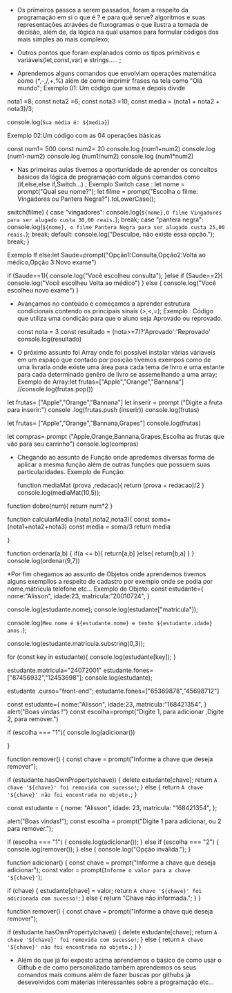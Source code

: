 * Os primeiros passos  a serem passados, foram a respeito da programação em si o que é ?  e para quê serve? algoritmos e suas representações atravées de fluxogramas o que ilustra a tomada de decisão, além de, da lógica na qual usamos para formular códigos dos mais simples ao mais complexo;
  
* Outros pontos que foram explanados como os  tipos primitivos e  variáveis(let,const,var) e strings..... ;

* Aprendemos alguns comandos que envolviam operações matemática como (*,-,/,+,%) além de como imprimir frases na tela como "Olá mundo";
 Exemplo 01: Um código que soma e depois divide

nota1 =8;
const nota2 =6;
const nota3 =10;
const media = (nota1 + nota2 + nota3)/3;

console.log(`Sua média é: ${media}`)

 Exemplo 02:Um código com as 04 operações básicas

  const num1= 500
 const num2= 20 
 console.log (num1+num2)
 console.log (num1-num2)
 console.log (num1/num2)
 console.log (num1*num2)

* Nas primeiras aulas tivemos a oportunidade de aprender os conceitos básicos da lógica de programação com alguns comandos como (if,else,else if,Switch...) ;
  Exemplo Switch case :
  let nome = prompt("Qual seu nome?");
let filme = prompt("Escolha o filme: Vingadores ou Pantera Negra?").toLowerCase();

switch(filme) {
  case "vingadores":
    console.log(`${nome},O filme Vingadores para ser alugado custa 30,00 reais.`);
    break;
  case "pantera negra":
    console.log(`${nome}, o filme Pantera Negra para ser alugado custa 25,00 reais.`);
    break;
  default:
    console.log("Desculpe, não existe essa opção.");
    break;
}

Exemplo If else:let Saude=prompt("Opção1:Consulta,Opção2:Volta ao médico,Opção 3:Novo exame")


if (Saude==1){
  console.log("Você escolheu consulta");
}else if (Saude==2){
  console.log("Você escolheu Volta ao médico")
} else {
  console.log("Você escolheu novo exame")
}

* Avançamos no conteúdo e começamos a aprender estrutura condicionais contendo os principais sinais (>,<,=);
  Exemplo : Código que utiliza uma condição para que o aluno seja Aprovado ou reprovado.

   const nota = 3
const resultado = (nota>=7)?'Aprovado':'Reprovado'
console.log(resultado)

* O próximo assunto foi Array onde foi possível instalar várias váriaveis em um espaço que contado por posição  tivemos exempos como de uma livraria onde existe uma área para cada tema de livro e uma estante para cada determinado genêro de livro se assemelhando a uma array;
Exemplo de Array:let frutas=["Apple","Orange","Bannana"]
//console.log(frutas.pop())

 let frutas= ["Apple","Orange","Bannana"]
 let inserir = prompt ("Digite a fruta para inserir:")
 console .log(frutas.push (inserir))
console.log(frutas)
 
let frutas= ["Apple","Orange","Bannana,Grapes"]
console.log(frutas)

let compras= prompt ("Apple,Orange,Bannana,Grapes,Escolha as frutas que vão para seu carrinho")
console.log(compras)

* Chegando ao assunto de Função onde apredemos diversas forma de aplicar a mesma função além de outras funções que possuem suas particularidades.
  Exemplo de Função:

  function mediaMat (prova ,redacao){
  return (prova + redacao)/2
}
console.log(mediaMat(10,5));

function dobro(num){
  return num*2
}

function calcularMedia (nota1,nota2,nota3){
  const soma= (nota1+nota2+nota3)
  const media = soma/3
  return media

}

function ordenar(a,b)
{
  if(a <= b){
    return[a,b]
  }else{
    return[b,a]
  }
}
console.log(ordenar(9,7))

*Por fim chegamos ao assunto de Objetos onde aprendemos tivemos alguns exempllos a respeito de cadastro por exemplo onde se podia por nome,mátricula telefone etc...
Exemplo de Objeto:
const estudante={
  nome:"Alisson",
  idade:23,
  matricula:"20010724",
}

console.log(estudante.nome);
 console.log(estudante["matricula"]);

console.log(`Meu nome é ${estudante.nome} e tenho ${estudante.idade} anos.`);

console.log(estudante.matricula.substring(0,3));

for (const key in estudante){
  console.log(estudante[key]);
}

estudante.matricula="24072001"
estudante.fones=["87456932","12453698"];
console.log(estudante);


estudante .curso="front-end";
estudante.fones=["65369878","45698712"]

 const estudante={
  nome:"Alisson",
  idade:23,
  matricula:"168421354",
}
 alert("Boas vindas !")
const escolha=prompt("Digite 1, para  adicionar ,Digite 2, para remover.")

if (escolha === "1"){
  console.log(adicionar())

}
  
 function remover() {
  const chave = prompt("Informe a chave que deseja remover");
  
  if (estudante.hasOwnProperty(chave)) {
    delete estudante[chave];
    return `A chave '${chave}' foi removida com sucesso!`;
  } else {
    return `A chave '${chave}' não foi encontrada no objeto.`;
  }

const estudante = {
  nome: "Alisson",
  idade: 23,
  matricula: "168421354",
};

alert("Boas vindas!");
const escolha = prompt("Digite 1 para adicionar, ou 2 para remover.");

if (escolha === "1") {
  console.log(adicionar());
} else if (escolha === "2") {
  console.log(remover());
} else {
  console.log("Opção inválida.");
}


function adicionar() {
  const chave = prompt("Informe a chave que deseja adicionar");
  const valor = prompt(`Informe o valor para a chave '${chave}'`);

  if (chave) {
    estudante[chave] = valor;
    return `A chave '${chave}' foi adicionada com sucesso!`;
  } else {
    return "Chave não informada.";
  }
}

function remover() {
  const chave = prompt("Informe a chave que deseja remover");

  if (estudante.hasOwnProperty(chave)) {
    delete estudante[chave];
    return `A chave '${chave}' foi removida com sucesso!`;
  } else {
    return `A chave '${chave}' não foi encontrada no objeto.`;
  }
}




* Além do que já foi exposto acima aprendemos o básico de como  usar o Github e de  como personalizado também aprendemos os seus comandos mais comuns além de fazer buscas por githubs já desevolvidos com materias interessantes sobre a programação etc...
